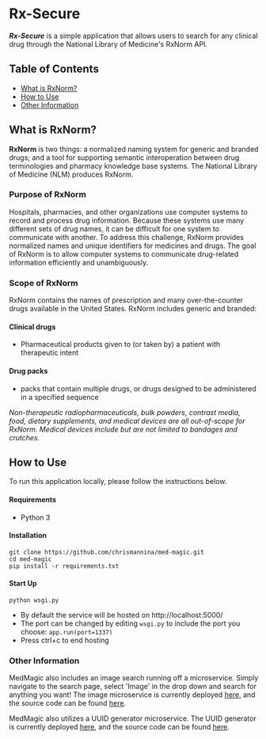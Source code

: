 # Rx-Secure

***Rx-Secure*** is a simple application that allows users to search for any clinical drug through the National Library of Medicine's RxNorm API.

## Table of Contents

- [What is RxNorm?](#what-is-rxnorm)
- [How to Use](#how-to-use)
- [Other Information](#other-information)

## What is RxNorm?

**RxNorm** is two things: a normalized naming system for generic and branded drugs; and a tool for supporting semantic interoperation between drug terminologies and pharmacy knowledge base systems. The National Library of Medicine (NLM) produces RxNorm.

### Purpose of RxNorm
Hospitals, pharmacies, and other organizations use computer systems to record and process drug information. Because these systems use many different sets of drug names, it can be difficult for one system to communicate with another. To address this challenge, RxNorm provides normalized names and unique identifiers for medicines and drugs. The goal of RxNorm is to allow computer systems to communicate drug-related information efficiently and unambiguously.

### Scope of RxNorm 
RxNorm contains the names of prescription and many over-the-counter drugs available in the United States. RxNorm includes generic and branded:

#### Clinical drugs 
- Pharmaceutical products given to (or taken by) a patient with therapeutic intent

#### Drug packs
- packs that contain multiple drugs, or drugs designed to be administered in a specified sequence

*Non-therapeutic radiopharmaceuticals, bulk powders, contrast media, food, dietary supplements, and medical devices are all out-of-scope for RxNorm. Medical devices include but are not limited to bandages and crutches.*

## How to Use

To run this application locally, please follow the instructions below.

#### Requirements
- Python 3
#### Installation
```
git clone https://github.com/chrismannina/med-magic.git
cd med-magic
pip install -r requirements.txt
```
#### Start Up
```
python wsgi.py
```
- By default the service will be hosted on http://localhost:5000/
- The port can be changed by editing ```wsgi.py``` to include the port you choose: ```app.run(port=1337)``` 
- Press ctrl+c to end hosting

### Other Information

MedMagic also includes an image search running off a microservice. Simply navigate to the search page, select 'Image' in the drop down and search for anything you want! The image microservice is currently deployed [here](https://image-srv.herokuapp.com/), and the source code can be found [here](https://github.com/shenalexw/image-microservice). 

MedMagic also utilizes a UUID generator microservice. The UUID generator is currently deployed [here](https://uuid-genie.herokuapp.com/), and the source code can be found [here](https://github.com/chrismannina/uuid-genie).
